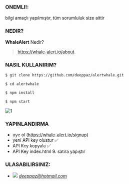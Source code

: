 ### **ONEMLI!:**

bilgi amaçlı yapılmıştır, tüm sorumluluk size aittir

### NEDIR?

**WhaleAlert** Nedir?
> https://whale-alert.io/about

### NASIL KULLANIRIM?


`$ git clone https://github.com/deeppaz/alertwhale.git`

`$ cd alertwhale`

`$ npm install`

`$ npm start`


![1](http://i67.tinypic.com/2mdl361.png)


### YAPINLANDIRMA

- uye ol (https://whale-alert.io/signup)
- yeni API key olustur ✅ 
- API Key kopyala ✅ 
- API Key index.html 9. satıra yapıştır

### ULASABILIRSINIZ:
- ![](http://icons.iconarchive.com/icons/iconsmind/outline/48/Mail-icon.png) *deeppaz@hotmail.com*
